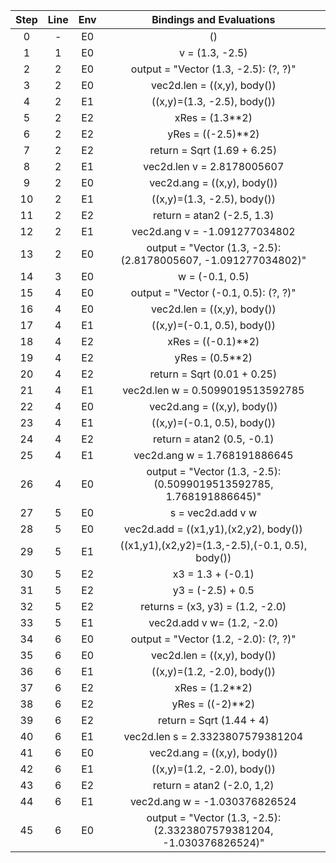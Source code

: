 | Step 	| Line 	| Env 	| Bindings and Evaluations 	|
|:---:	|:---:	|:---:	|:---:	|
| 0 	| - 	| E0 	| () 	|
| 1 	| 1 	| E0 	| v = (1.3, -2.5) 	|
| 2 	| 2 	| E0 	| output = "Vector (1.3, -2.5): (?, ?)" 	|
| 3 	| 2 	| E0 	| vec2d.len = ((x,y), body()) 	|
| 4 	| 2 	| E1 	| ((x,y)=(1.3, -2.5), body()) 	|
| 5 	| 2 	| E2 	| xRes = (1.3**2) 	|
| 6 	| 2 	| E2 	| yRes = ((-2.5)**2) 	|
| 7 	| 2 	| E2 	| return = Sqrt (1.69 + 6.25) 	|
| 8 	| 2 	| E1 	| vec2d.len v = 2.8178005607 	|
| 9 	| 2 	| E0 	| vec2d.ang = ((x,y), body()) 	|
| 10 	| 2 	| E1 	| ((x,y)=(1.3, -2.5), body()) 	|
| 11 	| 2 	| E2 	| return = atan2 (-2.5, 1.3) 	|
| 12 	| 2 	| E1 	| vec2d.ang v = -1.091277034802 	|
| 13 	| 2 	| E0 	| output = "Vector (1.3, -2.5): (2.8178005607, -1.091277034802)" 	|
| 14 	| 3 	| E0 	| w = (-0.1, 0.5) 	|
| 15 	| 4 	| E0 	| output = "Vector (-0.1, 0.5): (?, ?)" 	|
| 16 	| 4 	| E0 	| vec2d.len = ((x,y), body()) 	|
| 17 	| 4 	| E1 	| ((x,y)=(-0.1, 0.5), body()) 	|
| 18 	| 4 	| E2 	| xRes = ((-0.1)**2) 	|
| 19 	| 4 	| E2 	| yRes = (0.5**2) 	|
| 20 	| 4 	| E2 	| return = Sqrt (0.01 + 0.25) 	|
| 21 	| 4 	| E1 	| vec2d.len w = 0.5099019513592785 	|
| 22 	| 4 	| E0 	| vec2d.ang = ((x,y), body()) 	|
| 23 	| 4 	| E1 	| ((x,y)=(-0.1, 0.5), body()) 	|
| 24 	| 4 	| E2 	| return = atan2 (0.5, -0.1) 	|
| 25 	| 4 	| E1 	| vec2d.ang w = 1.768191886645 	|
| 26 	| 4 	| E0 	| output = "Vector (1.3, -2.5): (0.5099019513592785, 1.768191886645)" 	|
| 27 	| 5 	| E0 	| s = vec2d.add v w 	|
| 28 	| 5 	| E0 	| vec2d.add = ((x1,y1),(x2,y2), body()) 	|
| 29 	| 5 	| E1 	| ((x1,y1),(x2,y2)=(1.3,-2.5),(-0.1, 0.5), body()) 	|
| 30 	| 5 	| E2 	| x3 = 1.3 + (-0.1) 	|
| 31 	| 5 	| E2 	| y3 = (-2.5) + 0.5 	|
| 32 	| 5 	| E2 	| returns = (x3, y3) = (1.2, -2.0) 	|
| 33 	| 5 	| E1 	| vec2d.add v w=  (1.2, -2.0) 	|
| 34 	| 6 	| E0 	| output = "Vector (1.2,  -2.0): (?, ?)" 	|
| 35 	| 6 	| E0 	| vec2d.len = ((x,y), body()) 	|
| 36 	| 6 	| E1 	| ((x,y)=(1.2, -2.0), body()) 	|
| 37 	| 6 	| E2 	| xRes = (1.2**2) 	|
| 38 	| 6 	| E2 	| yRes = ((-2)**2) 	|
| 39 	| 6 	| E2 	| return = Sqrt (1.44 + 4) 	|
| 40 	| 6 	| E1 	| vec2d.len s = 2.3323807579381204 	|
| 41 	| 6 	| E0 	| vec2d.ang = ((x,y), body()) 	|
| 42 	| 6 	| E1 	| ((x,y)=(1.2, -2.0), body()) 	|
| 43 	| 6 	| E2 	| return = atan2 (-2.0, 1,2) 	|
| 44 	| 6 	| E1 	| vec2d.ang w = -1.030376826524 	|
| 45 	| 6 	| E0 	| output = "Vector (1.3, -2.5): (2.3323807579381204, -1.030376826524)" 	|